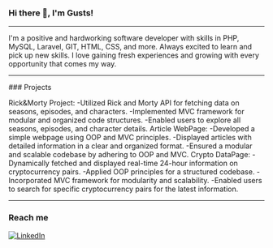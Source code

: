 ### Hi there 👋, I'm Gusts!


<hr>

I'm a positive and hardworking software developer with skills in PHP, MySQL, Laravel, GIT, HTML, CSS, and more. Always excited to learn and pick up new skills. I love gaining fresh experiences and growing with every opportunity that comes my way.

<hr>
### Projects

Rick&Morty Project:
-Utilized Rick and Morty API for fetching data on seasons, episodes, and characters.
-Implemented MVC framework for modular and organized code structures.
-Enabled users to explore all seasons, episodes, and character details.
Article WebPage:
-Developed a simple webpage using OOP and MVC principles.
-Displayed articles with detailed information in a clear and organized format.
-Ensured a modular and scalable codebase by adhering to OOP and MVC.
Crypto DataPage:
-Dynamically fetched and displayed real-time 24-hour information on cryptocurrency pairs.
-Applied OOP principles for a structured codebase.
-Incorporated MVC framework for modularity and scalability.
-Enabled users to search for specific cryptocurrency pairs for the latest information.

<hr>

### Reach me 
[![LinkedIn](https://img.shields.io/badge/LinkedIn-0077B5?style=for-the-badge&logo=linkedin&logoColor=white)](https://www.linkedin.com/in/gustsmiezis/)
